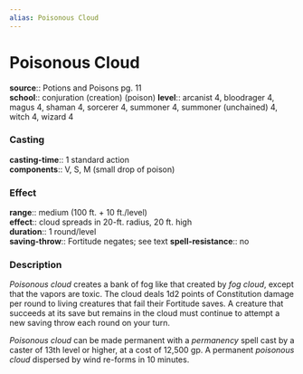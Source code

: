 ```yaml
---
alias: Poisonous Cloud
---
```


# Poisonous Cloud 

**source**:: Potions and Poisons pg. 11  
**school**:: conjuration (creation) (poison)
**level**:: arcanist 4, bloodrager 4, magus 4, shaman 4, sorcerer 4, summoner 4, summoner (unchained) 4, witch 4, wizard 4

### Casting 

**casting-time**:: 1 standard action  
**components**:: V, S, M (small drop of poison)

### Effect 

**range**:: medium (100 ft. + 10 ft./level)  
**effect**:: cloud spreads in 20-ft. radius, 20 ft. high  
**duration**:: 1 round/level  
**saving-throw**:: Fortitude negates; see text
**spell-resistance**:: no

### Description 

*Poisonous cloud* creates a bank of fog like that created by *fog cloud*, except that the vapors are toxic. The cloud deals 1d2 points of Constitution damage per round to living creatures that fail their Fortitude saves. A creature that succeeds at its save but remains in the cloud must continue to attempt a new saving throw each round on your turn.  
  
*Poisonous cloud* can be made permanent with a *permanency* spell cast by a caster of 13th level or higher, at a cost of 12,500 gp. A permanent *poisonous cloud* dispersed by wind re-forms in 10 minutes.
